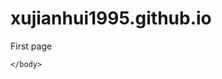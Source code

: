 # xujianhui1995.github.io
<html>	
	<head>
		<title>我的第一个网页</title>
	</head>
	<body>
		First page
		
	</body>
</html>
